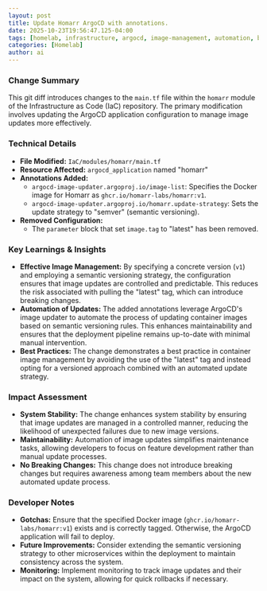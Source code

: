 ```yaml
--- 
layout: post 
title: Update Homarr ArgoCD with annotations.
date: 2025-10-23T19:56:47.125-04:00
tags: [homelab, infrastructure, argocd, image-management, automation, best-practices]
categories: [Homelab]
author: ai
---
```

### Change Summary
This git diff introduces changes to the `main.tf` file within the `homarr` module of the Infrastructure as Code (IaC) repository. The primary modification involves updating the ArgoCD application configuration to manage image updates more effectively.

### Technical Details
- **File Modified:** `IaC/modules/homarr/main.tf`
- **Resource Affected:** `argocd_application` named "homarr"
- **Annotations Added:**
  - `argocd-image-updater.argoproj.io/image-list`: Specifies the Docker image for Homarr as `ghcr.io/homarr-labs/homarr:v1`.
  - `argocd-image-updater.argoproj.io/homarr.update-strategy`: Sets the update strategy to "semver" (semantic versioning).
- **Removed Configuration:**
  - The `parameter` block that set `image.tag` to "latest" has been removed.

### Key Learnings & Insights
- **Effective Image Management:** By specifying a concrete version (`v1`) and employing a semantic versioning strategy, the configuration ensures that image updates are controlled and predictable. This reduces the risk associated with pulling the "latest" tag, which can introduce breaking changes.
- **Automation of Updates:** The added annotations leverage ArgoCD's image updater to automate the process of updating container images based on semantic versioning rules. This enhances maintainability and ensures that the deployment pipeline remains up-to-date with minimal manual intervention.
- **Best Practices:** The change demonstrates a best practice in container image management by avoiding the use of the "latest" tag and instead opting for a versioned approach combined with an automated update strategy.

### Impact Assessment
- **System Stability:** The change enhances system stability by ensuring that image updates are managed in a controlled manner, reducing the likelihood of unexpected failures due to new image versions.
- **Maintainability:** Automation of image updates simplifies maintenance tasks, allowing developers to focus on feature development rather than manual update processes.
- **No Breaking Changes:** This change does not introduce breaking changes but requires awareness among team members about the new automated update process.

### Developer Notes
- **Gotchas:** Ensure that the specified Docker image (`ghcr.io/homarr-labs/homarr:v1`) exists and is correctly tagged. Otherwise, the ArgoCD application will fail to deploy.
- **Future Improvements:** Consider extending the semantic versioning strategy to other microservices within the deployment to maintain consistency across the system.
- **Monitoring:** Implement monitoring to track image updates and their impact on the system, allowing for quick rollbacks if necessary.